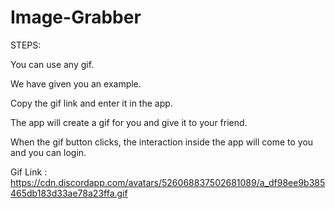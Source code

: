 # Image-Grabber

STEPS: 

You can use any gif.

We have given you an example.

Copy the gif link and enter it in the app.

The app will create a gif for you and give it to your friend.

When the gif button clicks, the interaction inside the app will come to you and you can login.

Gif Link : https://cdn.discordapp.com/avatars/526068837502681089/a_df98ee9b385465db183d33ae78a23ffa.gif

